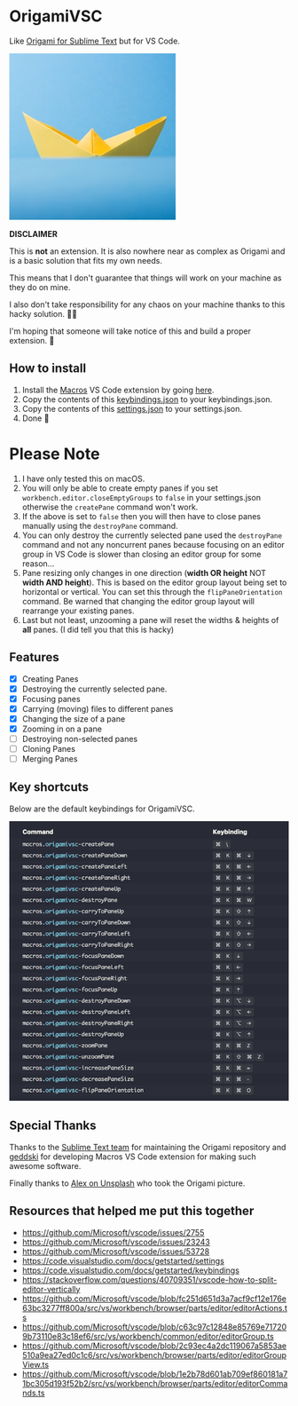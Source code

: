 # OrigamiVSC

Like [Origami for Sublime Text](https://github.com/SublimeText/Origami) but for VS Code.

![](origami.jpg)

**DISCLAIMER**

This is **not** an extension. It is also nowhere near as complex as Origami and is a basic solution that fits my own needs.

This means that I don't guarantee that things will work on your machine as they do on mine.

I also don't take responsibility for any chaos on your machine thanks to this hacky solution. 🤷‍♂

I'm hoping that someone will take notice of this and build a proper extension. 🙏

## How to install
1. Install the [Macros](https://github.com/geddski/macros) VS Code extension by going [here](https://marketplace.visualstudio.com/items?itemName=geddski.macros).
2. Copy the contents of this [keybindings.json](keybindings.json) to your keybindings.json.
3. Copy the contents of this [settings.json](settings.json) to your settings.json.
4. Done 🎉

# Please Note
1. I have only tested this on macOS.
2. You will only be able to create empty panes if you set `workbench.editor.closeEmptyGroups` to `false` in your settings.json otherwise the `createPane` command won't work.
3. If the above is set to `false` then you will then have to close panes manually using the `destroyPane` command.
4. You can only destroy the currently selected pane used the `destroyPane` command and not any noncurrent panes because focusing on an editor group in VS Code is slower than closing an editor group for some reason...
5. Pane resizing only changes in one direction (**width OR height** NOT **width AND height**). This is based on the editor group layout being set to horizontal or vertical. You can set this through the `flipPaneOrientation` command. Be warned that changing the editor group layout will rearrange your existing panes.
6. Last but not least, unzooming a pane will reset the widths & heights of **all** panes. (I did tell you that this is hacky)


## Features
- [x] Creating Panes
- [x] Destroying the currently selected pane.
- [x] Focusing panes
- [x] Carrying (moving) files to different panes 
- [x] Changing the size of a pane
- [x] Zooming in on a pane
- [ ] Destroying non-selected panes
- [ ] Cloning Panes
- [ ] Merging Panes

## Key shortcuts
Below are the default keybindings for OrigamiVSC.

![](keys.png)

## Special Thanks
Thanks to the [Sublime Text team](https://github.com/SublimeText) for maintaining the Origami repository and [geddski](https://github.com/geddski) for developing Macros VS Code extension for making such awesome software. 

Finally thanks to [Alex on Unsplash](https://unsplash.com/@worthyofelegance) who took the Origami picture.

## Resources that helped me put this together
- https://github.com/Microsoft/vscode/issues/2755
- https://github.com/Microsoft/vscode/issues/23243
- https://github.com/Microsoft/vscode/issues/53728
- https://code.visualstudio.com/docs/getstarted/settings
- https://code.visualstudio.com/docs/getstarted/keybindings
- https://stackoverflow.com/questions/40709351/vscode-how-to-split-editor-vertically
- https://github.com/Microsoft/vscode/blob/fc251d651d3a7acf9cf12e176e63bc3277ff800a/src/vs/workbench/browser/parts/editor/editorActions.ts
- https://github.com/Microsoft/vscode/blob/c63c97c12848e85769e717209b73110e83c18ef6/src/vs/workbench/common/editor/editorGroup.ts
- https://github.com/Microsoft/vscode/blob/2c93ec4a2dc119067a5853ae510a9ea27ed0c1c6/src/vs/workbench/browser/parts/editor/editorGroupView.ts
- https://github.com/Microsoft/vscode/blob/1e2b78d601ab709ef860181a71bc305d193f52b2/src/vs/workbench/browser/parts/editor/editorCommands.ts
